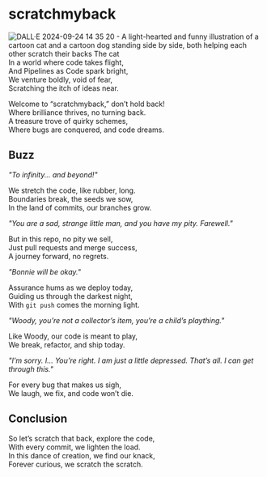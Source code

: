 # scratchmyback

![DALL·E 2024-09-24 14 35 20 - A light-hearted and funny illustration of a cartoon cat and a cartoon dog standing side by side, both helping each other scratch their backs  The cat ](https://github.com/user-attachments/assets/bfee59ed-3432-4848-bec0-417a8a15fcbe)
In a world where code takes flight,  
And Pipelines as Code spark bright,  
We venture boldly, void of fear,  
Scratching the itch of ideas near.

Welcome to “scratchmyback,” don’t hold back!  
Where brilliance thrives, no turning back.  
A treasure trove of quirky schemes,  
Where bugs are conquered, and code dreams.

## Buzz

*"To infinity... and beyond!"*  

We stretch the code, like rubber, long.  
Boundaries break, the seeds we sow,  
In the land of commits, our branches grow.

*"You are a sad, strange little man, and you have my pity. Farewell."*  

But in this repo, no pity we sell,  
Just pull requests and merge success,  
A journey forward, no regrets.

*"Bonnie will be okay."*  

Assurance hums as we deploy today,  
Guiding us through the darkest night,  
With `git push` comes the morning light.

*"Woody, you’re not a collector’s item, you’re a child’s plaything."*  

Like Woody, our code is meant to play,  
We break, refactor, and ship today.

*"I’m sorry. I... You’re right.  I am just a little depressed. That’s all. I can get through this."*  

For every bug that makes us sigh,  
We laugh, we fix, and code won’t die.

## Conclusion

So let’s scratch that back, explore the code,  
With every commit, we lighten the load.  
In this dance of creation, we find our knack,  
Forever curious, we scratch the scratch.
